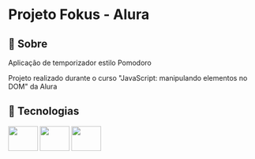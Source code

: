 <h1>Projeto Fokus - Alura</h1>

<h2>📃 Sobre</h2>
<p>Aplicação de temporizador estilo Pomodoro</p>
<p>Projeto realizado durante o curso "JavaScript: manipulando elementos no DOM" da Alura</p>

## 🚀 Tecnologias

<div style="display: inline-block;">
  <img height="50" width="60" src="https://cdn.jsdelivr.net/gh/devicons/devicon/icons/html5/html5-original.svg" />
  <img height="50" width="60" src="https://cdn.jsdelivr.net/gh/devicons/devicon/icons/css3/css3-original.svg" />
  <img height="50" width="60" src="https://cdn.jsdelivr.net/gh/devicons/devicon/icons/javascript/javascript-original.svg" />
</div>
<br>
